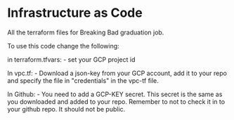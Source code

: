 # Infrastructure as Code

All the terraform files for Breaking Bad graduation job.

To use this code change the following:

in terraform.tfvars:
    - set your GCP project id

In vpc.tf:
    - Download a json-key from your GCP account, add it to your repo and specify the file in "credentials" in the vpc-tf file.

In Github:
    - You need to add a GCP-KEY secret. This secret is the same as you downloaded and added to your repo. Remember to not to check it in to your github repo. It should not be public.